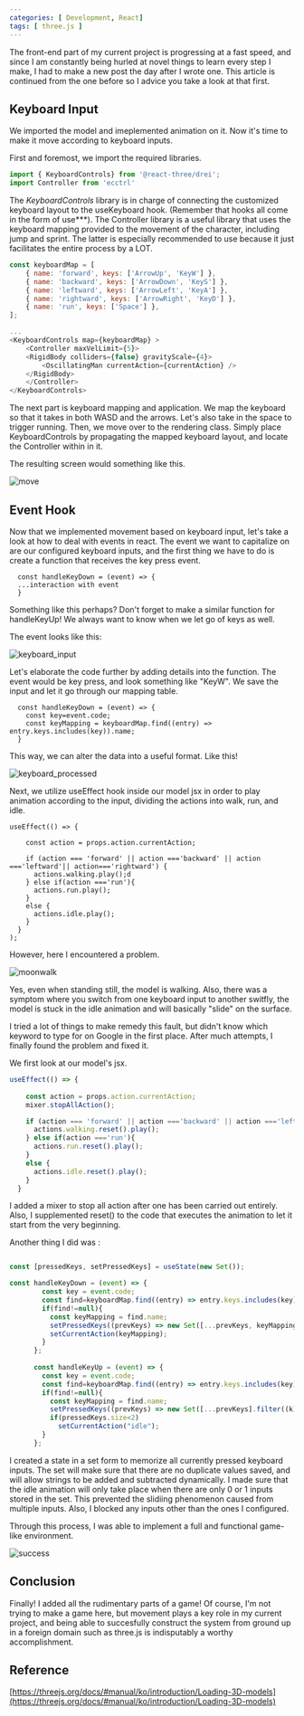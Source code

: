 ```yaml
---
categories: [ Development, React]
tags: [ three.js ] 
---
```


The front-end part of my current project is progressing at a fast speed, and since I am constantly being hurled at novel things to learn every step I make, I had to make a new post the day after I wrote one. This article is continued from the one before so I advice you take a look at that first. 

## Keyboard Input

We imported the model and imeplemented animation on it. Now it's time to make it move according to keyboard inputs. 

First and foremost, we import the required libraries.

```javascript
import { KeyboardControls} from '@react-three/drei';
import Controller from 'ecctrl'
```
The <i>KeyboardControls</i> library is in charge of connecting the customized keyboard layout to the useKeyboard hook. (Remember that hooks all come in the form of use***). The Controller library is a useful library that uses the keyboard mapping provided to the movement of the character, including jump and sprint. The latter is especially recommended to use because it just facilitates the entire process by a LOT.

```js
const keyboardMap = [
    { name: 'forward', keys: ['ArrowUp', 'KeyW'] },
    { name: 'backward', keys: ['ArrowDown', 'KeyS'] },
    { name: 'leftward', keys: ['ArrowLeft', 'KeyA'] },
    { name: 'rightward', keys: ['ArrowRight', 'KeyD'] },
    { name: 'run', keys: ['Space'] },
];

...
<KeyboardControls map={keyboardMap} >
    <Controller maxVelLimit={5}>
    <RigidBody colliders={false} gravityScale={4}>
        <OscillatingMan currentAction={currentAction} /> 
    </RigidBody>
    </Controller>
</KeyboardControls>


```

The next part is keyboard mapping and application. We map the keyboard so that it takes in both WASD and the arrows. Let's also take in the space to trigger running. Then, we move over to the rendering class. Simply place KeyboardControls by propagating the mapped keyboard layout, and locate the Controller within in it. 

The resulting screen would something like this.

![move](https://github.com/govltjsdnd24/govltjsdnd24.github.io/assets/38126462/0f3478e8-fdf9-4bda-b0c7-e4be83f10549)

## Event Hook

Now that we implemented movement based on keyboard input, let's take a look at how to deal with events in react. The event we want to capitalize on are our configured keyboard inputs, and the first thing we have to do is create a function that receives the key press event.

```JS
  const handleKeyDown = (event) => {
  ...interaction with event
  }
```
Something like this perhaps? Don't forget to make a similar function for handleKeyUp! We always want to know when we let go of keys as well.

The event looks like this:

![keyboard_input](https://github.com/govltjsdnd24/govltjsdnd24.github.io/assets/38126462/aa097d93-7c9c-4dcb-bb9e-bd696a6bedb7)

Let's elaborate the code further by adding details into the function. The event would be key press, and look something like "KeyW". We save the input and let it go through our mapping table.

```JS
  const handleKeyDown = (event) => {
    const key=event.code;
    const keyMapping = keyboardMap.find((entry) => entry.keys.includes(key)).name;
  }
```

This way, we can alter the data into a useful format. Like this!

![keyboard_processed](https://github.com/govltjsdnd24/govltjsdnd24.github.io/assets/38126462/13807ea3-fffb-4d56-970a-911bcea450ea)

Next, we utilize useEffect hook inside our model jsx in order to play animation according to the input, dividing the actions into walk, run, and idle.

```JS
useEffect(() => {
    
    const action = props.action.currentAction;

    if (action === 'forward' || action ==='backward' || action ==='leftward'|| action==='rightward') {
      actions.walking.play();d
    } else if(action ==='run'){
      actions.run.play();
    }
    else {
      actions.idle.play();
    }
  }
);
```

However, here I encountered a problem. 

![moonwalk](https://github.com/govltjsdnd24/govltjsdnd24.github.io/assets/38126462/630f6bbd-a934-49e8-8699-b482da92666d)

Yes, even when standing still, the model is walking. Also, there was a symptom where you switch from one keyboard input to another switfly, the model is stuck in the idle animation and will basically "slide" on the surface. 

I tried a lot of things to make remedy this fault, but didn't know which keyword to type for on Google in the first place. After much attempts, I finally found the problem and fixed it.

We first look at our model's jsx.
```js
useEffect(() => {
    
    const action = props.action.currentAction;
    mixer.stopAllAction();

    if (action === 'forward' || action ==='backward' || action ==='leftward'|| action==='rightward') {
      actions.walking.reset().play();
    } else if(action ==='run'){
      actions.run.reset().play();
    }
    else {
      actions.idle.reset().play();
    }
  }

```

I added a mixer to stop all action after one has been carried out entirely. Also, I supplemented reset() to the code that executes the animation to let it start from the very beginning.

Another thing I did was :

```js

const [pressedKeys, setPressedKeys] = useState(new Set());

const handleKeyDown = (event) => {
        const key = event.code;
        const find=keyboardMap.find((entry) => entry.keys.includes(key))
        if(find!=null){
          const keyMapping = find.name;
          setPressedKeys((prevKeys) => new Set([...prevKeys, keyMapping]));
          setCurrentAction(keyMapping);
        }
      };
      
      const handleKeyUp = (event) => {
        const key = event.code;
        const find=keyboardMap.find((entry) => entry.keys.includes(key))
        if(find!=null){
          const keyMapping = find.name;
          setPressedKeys((prevKeys) => new Set([...prevKeys].filter((k) => k !== keyMapping)));
          if(pressedKeys.size<2)
            setCurrentAction("idle");
        }
      };

```

I created a state in a set form to memorize all currently pressed keyboard inputs. The set will make sure that there are no duplicate values saved, and will allow strings to be added and subtracted dynamically. I made sure that the idle animation will only take place when there are only 0 or 1 inputs stored in the set. This prevented the slidiing phenomenon caused from multiple inputs. Also, I blocked any inputs other than the ones I configured.

Through this process, I was able to implement a full and functional game-like environment.

![success](https://github.com/govltjsdnd24/govltjsdnd24.github.io/assets/38126462/5256d733-9a48-46cd-b122-12cec8f8116a)

## Conclusion 
Finally! I added all the rudimentary parts of a game! Of course, I'm not trying to make a game here, but movement plays a key role in my current project, and being able to succesfully construct the system from ground up in a foreign domain such as three.js is indisputably a worthy accomplishment.

## Reference
[https://threejs.org/docs/#manual/ko/introduction/Loading-3D-models](https://threejs.org/docs/#manual/ko/introduction/Loading-3D-models)





